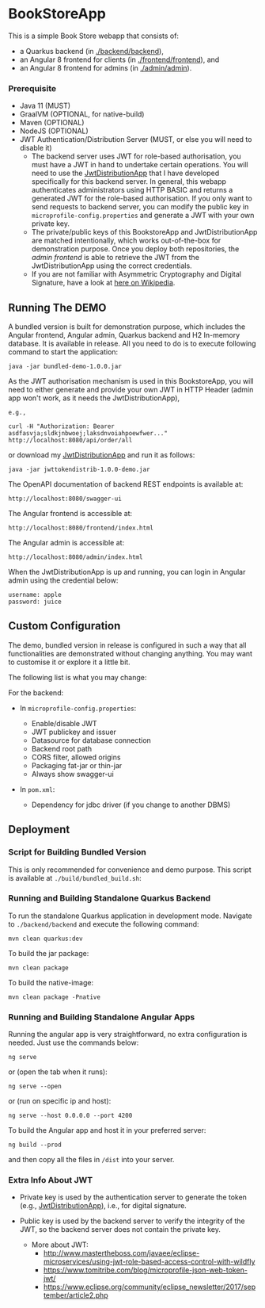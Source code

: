 # BookStoreApp

This is a simple Book Store webapp that consists of:

- a Quarkus backend (in <a href="https://github.com/CurtisNewbie/BookStoreApp/tree/master/backend/backend">./backend/backend</a>),
- an Angular 8 frontend for clients (in <a href="https://github.com/CurtisNewbie/BookStoreApp/tree/master/frontend/frontend">./frontend/frontend</a>), and
- an Angular 8 frontend for admins (in <a href="https://github.com/CurtisNewbie/BookStoreApp/tree/master/admin/admin">./admin/admin</a>).

### Prerequisite

- Java 11 (MUST)
- GraalVM (OPTIONAL, for native-build)
- Maven (OPTIONAL)
- NodeJS (OPTIONAL)
- JWT Authentication/Distribution Server (MUST, or else you will need to disable it)
  - The backend server uses JWT for role-based authorisation, you must have a JWT in hand to undertake certain operations. You will need to use the <a href="https://github.com/CurtisNewbie/JwtDistributionApp">JwtDistributionApp</a> that I have developed specifically for this backend server. In general, this webapp authenticates administrators using HTTP BASIC and returns a generated JWT for the role-based authorisation. If you only want to send requests to backend server, you can modify the public key in `microprofile-config.properties` and generate a JWT with your own private key.
  - The private/public keys of this BookstoreApp and JwtDistributionApp are matched intentionally, which works out-of-the-box for demonstration purpose. Once you deploy both repositories, the _admin frontend_ is able to retrieve the JWT from the JwtDistributionApp using the correct credentials.
  - If you are not familiar with Asymmetric Cryptography and Digital Signature, have a look at <a href="https://en.wikipedia.org/wiki/Public-key_cryptography">here on Wikipedia</a>.

## Running The DEMO

A bundled version is built for demonstration purpose, which includes the Angular frontend, Angular admin, Quarkus backend and H2 In-memory database. It is available in release. All you need to do is to execute following command to start the application:

    java -jar bundled-demo-1.0.0.jar

As the JWT authorisation mechanism is used in this BookstoreApp, you will need to either generate and provide your own JWT in HTTP Header (admin app won't work, as it needs the JwtDistributionApp),

    e.g.,

    curl -H "Authorization: Bearer asdfasvja;sldkjnbwoej;laksdnvoiahpoewfwer..." http://localhost:8080/api/order/all

or download my <a href="https://github.com/CurtisNewbie/JwtDistributionApp/releases/tag/V1.0.0">JwtDistributionApp</a> and run it as follows:

    java -jar jwttokendistrib-1.0.0-demo.jar

The OpenAPI documentation of backend REST endpoints is available at:

    http://localhost:8080/swagger-ui

The Angular frontend is accessible at:

    http://localhost:8080/frontend/index.html

The Angular admin is accessible at:

    http://localhost:8080/admin/index.html

When the JwtDistributionApp is up and running, you can login in Angular admin using the credential below:

    username: apple
    password: juice

## Custom Configuration

The demo, bundled version in release is configured in such a way that all functionalities are demonstrated without changing anything. You may want to customise it or explore it a little bit.

The following list is what you may change:

For the backend:

- In `microprofile-config.properties`:

  - Enable/disable JWT
  - JWT publickey and issuer
  - Datasource for database connection
  - Backend root path
  - CORS filter, allowed origins
  - Packaging fat-jar or thin-jar
  - Always show swagger-ui

- In `pom.xml`:
  - Dependency for jdbc driver (if you change to another DBMS)

## Deployment

### Script for Building Bundled Version

This is only recommended for convenience and demo purpose. This script is available at `./build/bundled_build.sh`:

### Running and Building Standalone Quarkus Backend

To run the standalone Quarkus application in development mode. Navigate to `./backend/backend` and execute the following command:

    mvn clean quarkus:dev

To build the jar package:

    mvn clean package

To build the native-image:

    mvn clean package -Pnative

### Running and Building Standalone Angular Apps

Running the angular app is very straightforward, no extra configuration is needed. Just use the commands below:

    ng serve

or (open the tab when it runs):

    ng serve --open

or (run on specific ip and host):

    ng serve --host 0.0.0.0 --port 4200

To build the Angular app and host it in your preferred server:

    ng build --prod

and then copy all the files in `/dist` into your server.

### Extra Info About JWT

- Private key is used by the authentication server to generate the token (e.g., <a href="https://github.com/CurtisNewbie/JwtDistributionApp">JwtDistributionApp</a>), i.e., for digital signature.
- Public key is used by the backend server to verify the integrity of the JWT, so the backend server does not contain the private key.

  - More about JWT:
    - http://www.mastertheboss.com/javaee/eclipse-microservices/using-jwt-role-based-access-control-with-wildfly
    - https://www.tomitribe.com/blog/microprofile-json-web-token-jwt/
    - https://www.eclipse.org/community/eclipse_newsletter/2017/september/article2.php
